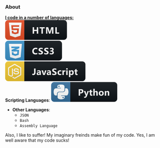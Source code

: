 ### About ###

[**I code in a number of languages:**](https://www.youtube.com/watch?v=dQw4w9WgXcQ)
<br />
![forthebadge](https://github.com/MikeCodesDotNET/ColoredBadges/raw/master/svg/dev/languages/html.svg)
<br />
![forthebadge](https://github.com/MikeCodesDotNET/ColoredBadges/raw/master/svg/dev/languages/css3.svg)
<br />
![forthebadge](https://github.com/MikeCodesDotNET/ColoredBadges/raw/master/svg/dev/languages/js.svg)
<br />
**Scripting Languages**:
![forthebadge](https://github.com/MikeCodesDotNET/ColoredBadges/raw/master/svg/dev/languages/python.svg)
- **Other Languages**:
  - `JSON`
  - `Bash`
  - `Assembly Language`

Also, I like to suffer! My imaginary freinds make fun of my code. Yes, I am well aware that my code sucks!
